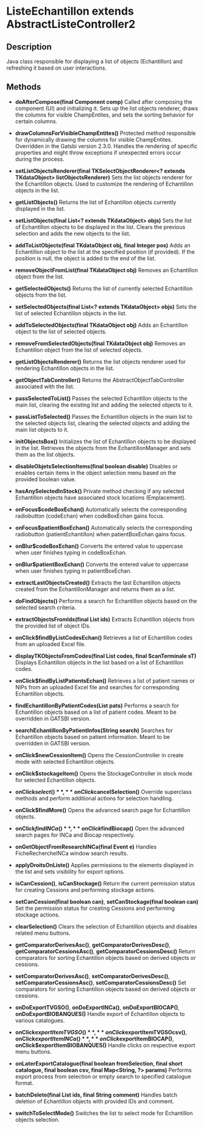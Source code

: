 # ListeEchantillon extends AbstractListeController2

## Description
Java class responsible for displaying a list of objects (Echantillon) and refreshing it based on user interactions.

## Methods

- **doAfterCompose(final Component comp)**
  Called after composing the component (UI) and initializing it. Sets up the list objects renderer, draws the columns for visible ChampEntites, and sets the sorting behavior for certain columns.

- **drawColumnsForVisibleChampEntites()**
  Protected method responsible for dynamically drawing the columns for visible ChampEntites. Overridden in the Gatsbi version 2.3.0. Handles the rendering of specific properties and might throw exceptions if unexpected errors occur during the process.

- **setListObjectsRenderer(final TKSelectObjectRenderer<? extends TKdataObject> listObjectsRenderer)**
  Sets the list objects renderer for the Echantillon objects. Used to customize the rendering of Echantillon objects in the list.

- **getListObjects()**
  Returns the list of Echantillon objects currently displayed in the list.

- **setListObjects(final List<? extends TKdataObject> objs)**
  Sets the list of Echantillon objects to be displayed in the list. Clears the previous selection and adds the new objects to the list.

- **addToListObjects(final TKdataObject obj, final Integer pos)**
  Adds an Echantillon object to the list at the specified position (if provided). If the position is null, the object is added to the end of the list.

- **removeObjectFromList(final TKdataObject obj)**
  Removes an Echantillon object from the list.

- **getSelectedObjects()**
  Returns the list of currently selected Echantillon objects from the list.

- **setSelectedObjects(final List<? extends TKdataObject> objs)**
  Sets the list of selected Echantillon objects in the list.

- **addToSelectedObjects(final TKdataObject obj)**
  Adds an Echantillon object to the list of selected objects.

- **removeFromSelectedObjects(final TKdataObject obj)**
  Removes an Echantillon object from the list of selected objects.

- **getListObjectsRenderer()**
  Returns the list objects renderer used for rendering Echantillon objects in the list.

- **getObjectTabController()**
  Returns the AbstractObjectTabController associated with the list.

- **passSelectedToList()**
  Passes the selected Echantillon objects to the main list, clearing the existing list and adding the selected objects to it.

- **passListToSelected()**
  Passes the Echantillon objects in the main list to the selected objects list, clearing the selected objects and adding the main list objects to it.

- **initObjectsBox()**
  Initializes the list of Echantillon objects to be displayed in the list. Retrieves the objects from the EchantillonManager and sets them as the list objects.

- **disableObjetsSelectionItems(final boolean disable)**
  Disables or enables certain items in the object selection menu based on the provided boolean value.

- **hasAnySelectedInStock()**
  Private method checking if any selected Echantillon objects have associated stock locations (Emplacement).

- **onFocus$codeBoxEchan()**
  Automatically selects the corresponding radiobutton (codeEchan) when codeBoxEchan gains focus.

- **onFocus$patientBoxEchan()**
  Automatically selects the corresponding radiobutton (patientEchantillon) when patientBoxEchan gains focus.

- **onBlur$codeBoxEchan()**
  Converts the entered value to uppercase when user finishes typing in codeBoxEchan.

- **onBlur$patientBoxEchan()**
  Converts the entered value to uppercase when user finishes typing in patientBoxEchan.

- **extractLastObjectsCreated()**
  Extracts the last Echantillon objects created from the EchantillonManager and returns them as a list.

- **doFindObjects()**
  Performs a search for Echantillon objects based on the selected search criteria.

- **extractObjectsFromIds(final List<Integer> ids)**
  Extracts Echantillon objects from the provided list of object IDs.

- **onClick$findByListCodesEchan()**
  Retrieves a list of Echantillon codes from an uploaded Excel file.

- **displayTKObjectsFromCodes(final List<String> codes, final ScanTerminale sT)**
  Displays Echantillon objects in the list based on a list of Echantillon codes.

- **onClick$findByListPatientsEchan()**
  Retrieves a list of patient names or NIPs from an uploaded Excel file and searches for corresponding Echantillon objects.

- **findEchantillonByPatientCodes(List<String> pats)**
  Performs a search for Echantillon objects based on a list of patient codes. Meant to be overridden in GATSBI version.

- **searchEchantillonByPatientInfos(String search)**
  Searches for Echantillon objects based on patient information. Meant to be overridden in GATSBI version.

- **onClick$newCessionItem()**
  Opens the CessionController in create mode with selected Echantillon objects.

- **onClick$stockageItem()**
  Opens the StockageController in stock mode for selected Echantillon objects.

- **onClick$select()**, **onClick$cancelSelection()**
  Override superclass methods and perform additional actions for selection handling.

- **onClick$findMore()**
  Opens the advanced search page for Echantillon objects.

- **onClick$findINCa()**, **onClick$findBiocap()**
  Open the advanced search pages for INCa and Biocap respectively.

- **onGetObjectFromResearchINCa(final Event e)**
  Handles FicheRechercheINCa window search results.

- **applyDroitsOnListe()**
  Applies permissions to the elements displayed in the list and sets visibility for export options.

- **isCanCession()**, **isCanStockage()**
  Return the current permission status for creating Cessions and performing stockage actions.

- **setCanCession(final boolean can)**, **setCanStockage(final boolean can)**
  Set the permission status for creating Cessions and performing stockage actions.

- **clearSelection()**
  Clears the selection of Echantillon objects and disables related menu buttons.

- **getComparatorDerivesAsc()**, **getComparatorDerivesDesc()**, **getComparatorCessionsAsc()**, **getComparatorCessionsDesc()**
  Return comparators for sorting Echantillon objects based on derived objects or cessions.

- **setComparatorDerivesAsc()**, **setComparatorDerivesDesc()**, **setComparatorCessionsAsc()**, **setComparatorCessionsDesc()**
  Set comparators for sorting Echantillon objects based on derived objects or cessions.

- **onDoExportTVGSO()**, **onDoExportINCa()**, **onDoExportBIOCAP()**, **onDoExportBIOBANQUES()**
  Handle export of Echantillon objects to various catalogues.

- **onClick$exportItemTVGSO()**, **onClick$exportItemTVGSOcsv()**, **onClick$exportItemINCa()**, **onClick$exportItemBIOCAP()**, **onClick$exportItemBIOBANQUES()**
  Handle clicks on respective export menu buttons.

- **onLaterExportCatalogue(final boolean fromSelection, final short catalogue, final boolean csv, final Map<String, ?> params)**
  Performs export process from selection or empty search to specified catalogue format.

- **batchDelete(final List<Integer> ids, final String comment)**
  Handles batch deletion of Echantillon objects with provided IDs and comment.

- **switchToSelectMode()**
  Switches the list to select mode for Echantillon objects selection.


